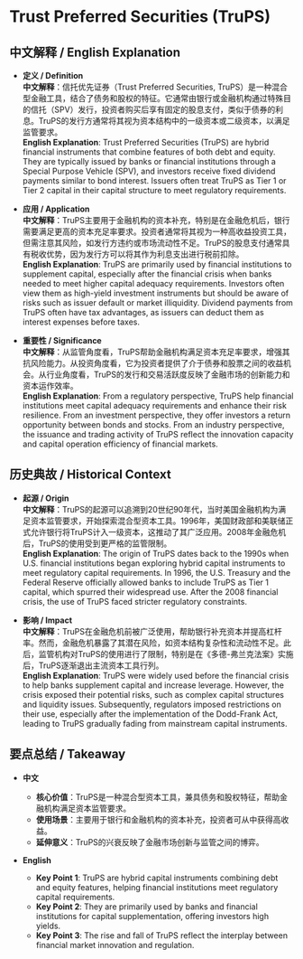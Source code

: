 # Trust Preferred Securities (TruPS)

## 中文解释 / English Explanation

* **定义 / Definition**  
  **中文解释**：信托优先证券（Trust Preferred Securities, TruPS）是一种混合型金融工具，结合了债务和股权的特征。它通常由银行或金融机构通过特殊目的信托（SPV）发行，投资者购买后享有固定的股息支付，类似于债券的利息。TruPS的发行方通常将其视为资本结构中的一级资本或二级资本，以满足监管要求。  
  **English Explanation**: Trust Preferred Securities (TruPS) are hybrid financial instruments that combine features of both debt and equity. They are typically issued by banks or financial institutions through a Special Purpose Vehicle (SPV), and investors receive fixed dividend payments similar to bond interest. Issuers often treat TruPS as Tier 1 or Tier 2 capital in their capital structure to meet regulatory requirements.

* **应用 / Application**  
  **中文解释**：TruPS主要用于金融机构的资本补充，特别是在金融危机后，银行需要满足更高的资本充足率要求。投资者通常将其视为一种高收益投资工具，但需注意其风险，如发行方违约或市场流动性不足。TruPS的股息支付通常具有税收优势，因为发行方可以将其作为利息支出进行税前扣除。  
  **English Explanation**: TruPS are primarily used by financial institutions to supplement capital, especially after the financial crisis when banks needed to meet higher capital adequacy requirements. Investors often view them as high-yield investment instruments but should be aware of risks such as issuer default or market illiquidity. Dividend payments from TruPS often have tax advantages, as issuers can deduct them as interest expenses before taxes.

* **重要性 / Significance**  
  **中文解释**：从监管角度看，TruPS帮助金融机构满足资本充足率要求，增强其抗风险能力。从投资角度看，它为投资者提供了介于债券和股票之间的收益机会。从行业角度看，TruPS的发行和交易活跃度反映了金融市场的创新能力和资本运作效率。  
  **English Explanation**: From a regulatory perspective, TruPS help financial institutions meet capital adequacy requirements and enhance their risk resilience. From an investment perspective, they offer investors a return opportunity between bonds and stocks. From an industry perspective, the issuance and trading activity of TruPS reflect the innovation capacity and capital operation efficiency of financial markets.

## 历史典故 / Historical Context

* **起源 / Origin**  
  **中文解释**：TruPS的起源可以追溯到20世纪90年代，当时美国金融机构为满足资本监管要求，开始探索混合型资本工具。1996年，美国财政部和美联储正式允许银行将TruPS计入一级资本，这推动了其广泛应用。2008年金融危机后，TruPS的使用受到更严格的监管限制。  
  **English Explanation**: The origin of TruPS dates back to the 1990s when U.S. financial institutions began exploring hybrid capital instruments to meet regulatory capital requirements. In 1996, the U.S. Treasury and the Federal Reserve officially allowed banks to include TruPS as Tier 1 capital, which spurred their widespread use. After the 2008 financial crisis, the use of TruPS faced stricter regulatory constraints.

* **影响 / Impact**  
  **中文解释**：TruPS在金融危机前被广泛使用，帮助银行补充资本并提高杠杆率。然而，金融危机暴露了其潜在风险，如资本结构复杂性和流动性不足。此后，监管机构对TruPS的使用进行了限制，特别是在《多德-弗兰克法案》实施后，TruPS逐渐退出主流资本工具行列。  
  **English Explanation**: TruPS were widely used before the financial crisis to help banks supplement capital and increase leverage. However, the crisis exposed their potential risks, such as complex capital structures and liquidity issues. Subsequently, regulators imposed restrictions on their use, especially after the implementation of the Dodd-Frank Act, leading to TruPS gradually fading from mainstream capital instruments.

## 要点总结 / Takeaway

* **中文**  
  - **核心价值**：TruPS是一种混合型资本工具，兼具债务和股权特征，帮助金融机构满足资本监管要求。  
  - **使用场景**：主要用于银行和金融机构的资本补充，投资者可从中获得高收益。  
  - **延伸意义**：TruPS的兴衰反映了金融市场创新与监管之间的博弈。

* **English**  
  - **Key Point 1**: TruPS are hybrid capital instruments combining debt and equity features, helping financial institutions meet regulatory capital requirements.  
  - **Key Point 2**: They are primarily used by banks and financial institutions for capital supplementation, offering investors high yields.  
  - **Key Point 3**: The rise and fall of TruPS reflect the interplay between financial market innovation and regulation.